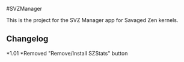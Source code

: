 #SVZManager

This is the project for the SVZ Manager app for Savaged Zen kernels.

## Changelog

*1.01
    *Removed "Remove/Install SZStats" button